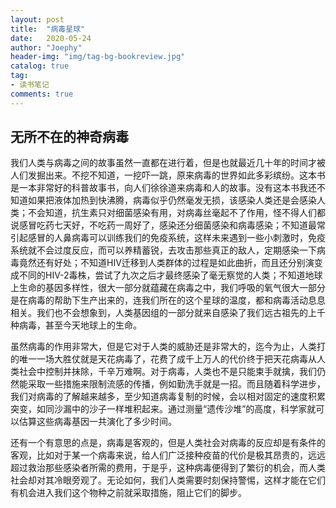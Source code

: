 ```yaml
---
layout: post
title:  "病毒星球"
date:   2020-05-24
author: "Joephy"
header-img: "img/tag-bg-bookreview.jpg"
catalog: true
tag:
- 读书笔记 
comments: true
---
```

无所不在的神奇病毒
-----------

我们人类与病毒之间的故事虽然一直都在进行着，但是也就最近几十年的时间才被人们发掘出来。不挖不知道，一挖吓一跳，原来病毒的世界如此多彩缤纷。这本书是一本非常好的科普故事书，向人们徐徐道来病毒和人的故事。没有这本书我还不知道如果把液体加热到快沸腾，病毒似乎仍然毫发无损，该感染人类还是会感染人类；不会知道，抗生素只对细菌感染有用，对病毒丝毫起不了作用，怪不得人们都说感冒吃药七天好，不吃药一周好了，感染还分细菌感染和病毒感染；不知道最常引起感冒的人鼻病毒可以训练我们的免疫系统，这样未来遇到一些小刺激时，免疫系统就不会过度反应，而可以养精蓄锐，去攻击那些真正的敌人，定期感染一下病毒竟然还有好处；不知道HIV迁移到人类群体的过程是如此曲折，而且还分别演变成不同的HIV-2毒株，尝试了九次之后才最终感染了毫无察觉的人类；不知道地球上生命的基因多样性，很大一部分就蕴藏在病毒之中，我们呼吸的氧气很大一部分是在病毒的帮助下生产出来的，连我们所在的这个星球的温度，都和病毒活动息息相关。我们也不会想象到，人类基因组的一部分就来自感染了我们远古祖先的上千种病毒，甚至今天地球上的生命。

虽然病毒的作用非常大，但是它对于人类的威胁还是非常大的，迄今为止，人类打的唯一一场大胜仗就是天花病毒了，花费了成千上万人的代价终于把天花病毒从人类社会中控制并抹除，千辛万难啊。对于病毒，人类也不是只能束手就擒，我们仍然能采取一些措施来限制流感的传播，例如勤洗手就是一招。而且随着科学进步，我们对病毒的了解越来越多，至少知道病毒复制的时候，会以相对固定的速度积累突变，如同沙漏中的沙子一样堆积起来。通过测量“遗传沙堆”的高度，科学家就可以估算这些病毒基因一共演化了多少时间。

还有一个有意思的点是，病毒是客观的，但是人类社会对病毒的反应却是有条件的客观，比如对于某一个病毒来说，给人们广泛接种疫苗的代价是极其昂贵的，远远超过救治那些感染者所需的费用，于是乎，这种病毒便得到了繁衍的机会，而人类社会却对其冷眼旁观了。无论如何，我们人类需要时刻保持警惕，这样才能在它们有机会进入我们这个物种之前就采取措施，阻止它们的脚步。

